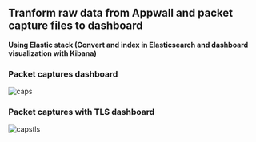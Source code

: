 ## Tranform raw data from Appwall and packet capture files to dashboard

**Using Elastic stack (Convert and index in Elasticsearch and dashboard visualization with Kibana)**

### Packet captures dashboard

![caps]([https://github.com/Daisyliu6/Daisyliu6/blob/master/me.gif](https://github.com/perrin-ay/NetworkEng/blob/main/Elastic/images/caps_es.gif))


### Packet captures with TLS dashboard

![capstls](https://github.com/perrin-ay/NetworkEng/blob/main/Elastic/images/capstls_es.gif)





